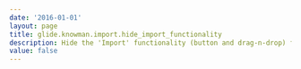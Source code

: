 ```yaml
---
date: '2016-01-01'
layout: page
title: glide.knowman.import.hide_import_functionality
description: Hide the 'Import' functionality (button and drag-n-drop) for all users.
value: false
---
```

